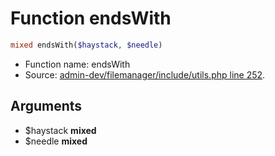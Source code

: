 Function endsWith
===========================





```php
mixed endsWith($haystack, $needle)
```

* Function name: endsWith
* Source: [admin-dev/filemanager/include/utils.php line 252](https://github.com/PrestaShop/PrestaShop/blob/1.6.0.8/admin-dev/filemanager/include/utils.php#L252).

Arguments
---------

* $haystack **mixed**
* $needle **mixed**

